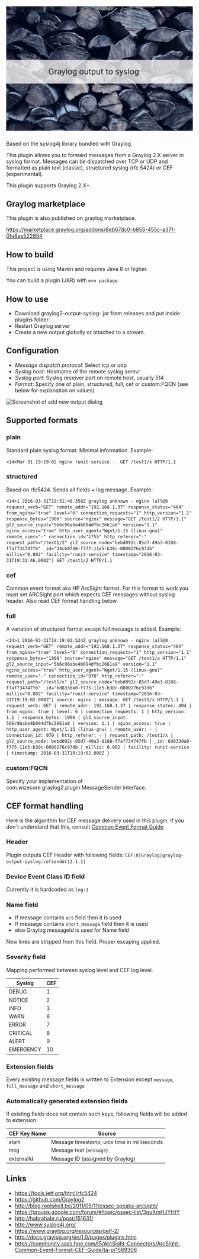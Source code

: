 # ![Graylog output plugin Syslog](graylog-output-syslog-lucas-minklein-3974.png)

Based on the syslog4j library bundled with Graylog.

This plugin allows you to forward messages from a Graylog 2.X server in syslog format. Messages can be dispatched over TCP or UDP and formatted as plain text (classic), structured syslog (rfc 5424) or CEF (experimental).

This plugin supports Graylog 2.X+.

## Graylog marketplace

This plugin is also published on graylog marketplace.

https://marketplace.graylog.org/addons/8eb67dc0-b855-455c-a37f-0fa8ae522854

## How to build
This project is using Maven and requires Java 8 or higher.

You can build a plugin (JAR) with `mvn package`.

## How to use

  * Download graylog2-output-syslog-<VERSION>.jar from releases and put inside plugins folder
  * Restart Graylog server
  * Create a new output globally or attached to a stream.

## Configuration

  * *Message dispatch protocol*: Select tcp or udp
  * *Syslog host*: Hostname of the remote syslog serevr
  * *Syslog port*: Syslog receiver port on remote host, usually 514
  * *Format*: Specify one of plain, structured, full, cef or custom:FQCN (see below for explanation on values)

![Screenshot of add new output dialog](graylog2-output-syslog-2.1.3-parameters.png)

## Supported formats

### plain

Standard plain syslog format. Minimal information.
Example:
````
<14>Mar 31 19:19:02 nginx runit-service -  GET /test1/x HTTP/1.1
````

### structured

Based on rfc5424. Sends all fields + log message.
Example:
````
<14>1 2016-03-31T19:31:46.358Z graylog unknown - nginx [all@0 request_verb="GET" remote_addr="192.168.1.37" response_status="404" from_nginx="true" level="6" connection_requests="1" http_version="1.1" response_bytes="1906" source="nginx" message="GET /test1/2 HTTP/1.1" gl2_source_input="566c96abe4b094dfbc2661a8" version="1.1" nginx_access="true" http_user_agent="Wget/1.15 (linux-gnu)" remote_user="-" connection_id="1755" http_referer="-" request_path="/test1/2" gl2_source_node="bebd092c-85d7-49a3-8188-f7af734747fb" _id="34cb0f40-f777-11e5-b30c-0800276c97db" millis="0.002" facility="runit-service" timestamp="2016-03-31T19:31:46.000Z"] GET /test1/2 HTTP/1.1
````

### cef

Common event format aka HP ArcSight format. For this format to work you must set ARCSight port which expects CEF messages without syslog header. Also read CEF format handling below.

### full

A variation of structured format except full message is added.
Example:
````
<14>1 2016-03-31T19:19:02.524Z graylog unknown - nginx [all@0 request_verb="GET" remote_addr="192.168.1.37" response_status="404" from_nginx="true" level="6" connection_requests="1" http_version="1.1" response_bytes="1906" source="nginx" message="GET /test1/x HTTP/1.1" gl2_source_input="566c96abe4b094dfbc2661a8" version="1.1" nginx_access="true" http_user_agent="Wget/1.15 (linux-gnu)" remote_user="-" connection_id="970" http_referer="-" request_path="/test1/x" gl2_source_node="bebd092c-85d7-49a3-8188-f7af734747fb" _id="6d833da0-f775-11e5-b30c-0800276c97db" millis="0.002" facility="runit-service" timestamp="2016-03-31T19:19:02.000Z"] source: nginx | message: GET /test1/x HTTP/1.1 { request_verb: GET | remote_addr: 192.168.1.37 | response_status: 404 | from_nginx: true | level: 6 | connection_requests: 1 | http_version: 1.1 | response_bytes: 1906 | gl2_source_input: 566c96abe4b094dfbc2661a8 | version: 1.1 | nginx_access: true | http_user_agent: Wget/1.15 (linux-gnu) | remote_user: - | connection_id: 970 | http_referer: - | request_path: /test1/x | gl2_source_node: bebd092c-85d7-49a3-8188-f7af734747fb | _id: 6d833da0-f775-11e5-b30c-0800276c97db | millis: 0.002 | facility: runit-service | timestamp: 2016-03-31T19:19:02.000Z }
````

### custom:FQCN

Specify your implementation of com.wizecore.graylog2.plugin.MessageSender interface.

## CEF format handling

Here is the algorithm for CEF message delivery used in this plugin. If you don`t understand that this, consult [Common Event Format Guide](https://community.saas.hpe.com/t5/ArcSight-Connectors/ArcSight-Common-Event-Format-CEF-Guide/ta-p/1589306)

### Header

Plugin outputs CEF Header with following fields: ``CEF:0|Graylog|graylog-output-syslog:cefsender|2.1.1|``

### Device Event Class ID field

Currently it is hardcoded as ``log:1``

### Name field

  - If message contains ``act`` field then it is used
  - If message contains ``short_message`` field then it is used
  - else Graylog messageId is used for Name field 
  
New lines are stripped from this field. Proper escaping applied.
  
### Severity field

Mapping performed between syslog level and CEF log level.

Syslog | CEF
--- | ---
DEBUG | 1
NOTICE | 2
INFO | 3
WARN | 6
ERROR | 7
CRITICAL | 8
ALERT | 9
EMERGENCY | 10

### Extension fields

Every existing message fields is written to Extension except ``message``, ``full_message`` and ``short_message``

### Automatically generated extension fields

If existing fields does not contain such keys, following fields will be added to extension:

CEF Key Name | Source
--- | --- 
start | Message timestamp, unix time in milliseconds
msg | Message text (``message``)
externalId | Message ID (assigned by Graylog)

## Links

  * https://tools.ietf.org/html/rfc5424
  * https://github.com/Graylog2
  * http://blog.rootshell.be/2011/05/11/ossec-speaks-arcsight/
  * https://groups.google.com/forum/#!topic/ossec-list/3guXmHJYHtY
  * http://habrahabr.ru/post/151631/
  * http://www.syslog4j.org/
  * https://www.graylog.org/resources/gelf-2/
  * http://docs.graylog.org/en/1.0/pages/plugins.html
  * https://community.saas.hpe.com/t5/ArcSight-Connectors/ArcSight-Common-Event-Format-CEF-Guide/ta-p/1589306
